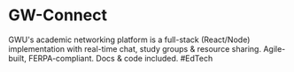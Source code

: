 # GW-Connect
GWU's academic networking platform is a full-stack (React/Node) implementation with real-time chat, study groups &amp; resource sharing. Agile-built, FERPA-compliant. Docs &amp; code included. #EdTech
